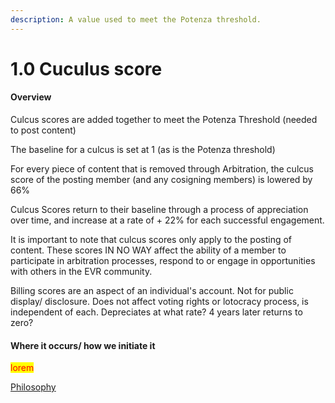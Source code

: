```yaml
---
description: A value used to meet the Potenza threshold.
---
```


# 1.0 Cuculus score

#### Overview

Culcus scores are added together to meet the Potenza Threshold (needed to post content)

The baseline for a culcus is set at 1 (as is the Potenza threshold)

For every piece of content that is removed through Arbitration, the culcus score of the posting member (and any cosigning members) is lowered by 66%

Culcus Scores return to their baseline through a process of appreciation over time, and increase at a rate of + 22% for each successful engagement.

It is important to note that culcus scores only apply to the posting of content. These scores IN NO WAY affect the ability of a member to participate in arbitration processes, respond to or engage in opportunities with others in the EVR community.

Billing scores are an aspect of an individual's account. Not for public display/ disclosure. Does not affect voting rights or lotocracy process, is independent of each. Depreciates at what rate? 4 years later returns to zero?

#### Where it occurs/ how we initiate it

<mark style="color:red;">lorem</mark>

[Philosophy](../white-paper/reputations-public-and-administrative/administrative-reputation/1.0-culculus-score.md)
